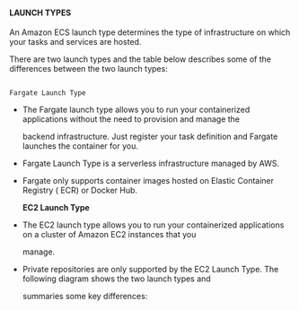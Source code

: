 #### LAUNCH TYPES

An Amazon ECS launch type determines the type of infrastructure on which your
tasks and services are hosted.

There are two launch types and the table below describes some of the differences
between the two launch types:

```

Fargate Launch Type

```

- The Fargate launch type allows you to run your containerized applications
  without the need to provision and manage the

  backend infrastructure. Just register your task definition and Fargate
  launches the container for you.

- Fargate Launch Type is a serverless infrastructure managed by AWS.

- Fargate only supports container images hosted on Elastic Container Registry (
  ECR) or Docker Hub.

  **EC2 Launch Type**


- The EC2 launch type allows you to run your containerized applications on a
  cluster of Amazon EC2 instances that you

  manage.

- Private repositories are only supported by the EC2 Launch Type. The following
  diagram shows the two launch types and

  summaries some key differences:

